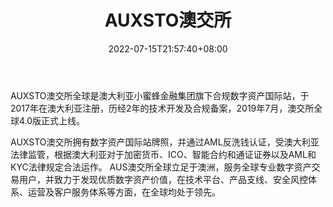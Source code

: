 ﻿---
weight: 
title: "AUXSTO澳交所"
description: "AUXSTO澳交所全球是澳大利亚小…"
date: 2022-07-15T21:57:40+08:00
lastmod: 2022-07-15T16:45:40+08:00
draft: false
authors: ["june"]
featuredImage: "08.png"
link: "https://www.528btc.com/exchange/641.html"
tags: ["交易所","AUXSTO澳交所"]
categories: ["navigation"]
navigation: ["交易所"]
lightgallery: true
toc: true
pinned: false
recommend: false
recommend1: false
---
AUXSTO澳交所全球是澳大利亚小蜜蜂金融集团旗下合规数字资产国际站，于2017年在澳大利亚注册，历经2年的技术开发及合规备案，2019年7月，澳交所全球4.0版正式上线。

AUXSTO澳交所拥有数字资产国际站牌照，并通过AML反洗钱认证，受澳大利亚法律监管，根据澳大利亚对于加密货币、ICO、智能合约和通证证券以及AML和KYC法律规定合法运作。 AUS澳交所全球立足于澳洲，服务全球专业数字资产交易用户，并致力于发现优质数字资产价值，在技术平台、产品支线、安全风控体系、运营及客户服务体系等方面，在全球均处于领先。